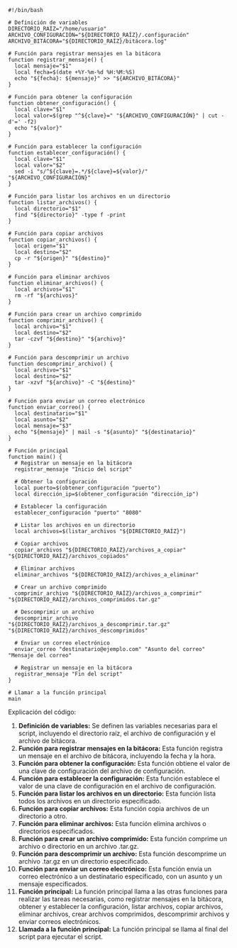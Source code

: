 ```shell
#!/bin/bash

# Definición de variables
DIRECTORIO_RAÍZ="/home/usuario"
ARCHIVO_CONFIGURACIÓN="${DIRECTORIO_RAÍZ}/.configuración"
ARCHIVO_BITÁCORA="${DIRECTORIO_RAÍZ}/bitácora.log"

# Función para registrar mensajes en la bitácora
function registrar_mensaje() {
  local mensaje="$1"
  local fecha=$(date +%Y-%m-%d %H:%M:%S)
  echo "${fecha}: ${mensaje}" >> "${ARCHIVO_BITÁCORA}"
}

# Función para obtener la configuración
function obtener_configuración() {
  local clave="$1"
  local valor=$(grep "^${clave}=" "${ARCHIVO_CONFIGURACIÓN}" | cut -d'=' -f2)
  echo "${valor}"
}

# Función para establecer la configuración
function establecer_configuración() {
  local clave="$1"
  local valor="$2"
  sed -i "s/^${clave}=.*/${clave}=${valor}/" "${ARCHIVO_CONFIGURACIÓN}"
}

# Función para listar los archivos en un directorio
function listar_archivos() {
  local directorio="$1"
  find "${directorio}" -type f -print
}

# Función para copiar archivos
function copiar_archivos() {
  local origen="$1"
  local destino="$2"
  cp -r "${origen}" "${destino}"
}

# Función para eliminar archivos
function eliminar_archivos() {
  local archivos="$1"
  rm -rf "${archivos}"
}

# Función para crear un archivo comprimido
function comprimir_archivo() {
  local archivo="$1"
  local destino="$2"
  tar -czvf "${destino}" "${archivo}"
}

# Función para descomprimir un archivo
function descomprimir_archivo() {
  local archivo="$1"
  local destino="$2"
  tar -xzvf "${archivo}" -C "${destino}"
}

# Función para enviar un correo electrónico
function enviar_correo() {
  local destinatario="$1"
  local asunto="$2"
  local mensaje="$3"
  echo "${mensaje}" | mail -s "${asunto}" "${destinatario}"
}

# Función principal
function main() {
  # Registrar un mensaje en la bitácora
  registrar_mensaje "Inicio del script"

  # Obtener la configuración
  local puerto=$(obtener_configuración "puerto")
  local dirección_ip=$(obtener_configuración "dirección_ip")

  # Establecer la configuración
  establecer_configuración "puerto" "8080"

  # Listar los archivos en un directorio
  local archivos=$(listar_archivos "${DIRECTORIO_RAÍZ}")

  # Copiar archivos
  copiar_archivos "${DIRECTORIO_RAÍZ}/archivos_a_copiar" "${DIRECTORIO_RAÍZ}/archivos_copiados"

  # Eliminar archivos
  eliminar_archivos "${DIRECTORIO_RAÍZ}/archivos_a_eliminar"

  # Crear un archivo comprimido
  comprimir_archivo "${DIRECTORIO_RAÍZ}/archivos_a_comprimir" "${DIRECTORIO_RAÍZ}/archivos_comprimidos.tar.gz"

  # Descomprimir un archivo
  descomprimir_archivo "${DIRECTORIO_RAÍZ}/archivos_a_descomprimir.tar.gz" "${DIRECTORIO_RAÍZ}/archivos_descomprimidos"

  # Enviar un correo electrónico
  enviar_correo "destinatario@ejemplo.com" "Asunto del correo" "Mensaje del correo"

  # Registrar un mensaje en la bitácora
  registrar_mensaje "Fin del script"
}

# Llamar a la función principal
main
```

Explicación del código:

1. **Definición de variables:** Se definen las variables necesarias para el script, incluyendo el directorio raíz, el archivo de configuración y el archivo de bitácora.
2. **Función para registrar mensajes en la bitácora:** Esta función registra un mensaje en el archivo de bitácora, incluyendo la fecha y la hora.
3. **Función para obtener la configuración:** Esta función obtiene el valor de una clave de configuración del archivo de configuración.
4. **Función para establecer la configuración:** Esta función establece el valor de una clave de configuración en el archivo de configuración.
5. **Función para listar los archivos en un directorio:** Esta función lista todos los archivos en un directorio especificado.
6. **Función para copiar archivos:** Esta función copia archivos de un directorio a otro.
7. **Función para eliminar archivos:** Esta función elimina archivos o directorios especificados.
8. **Función para crear un archivo comprimido:** Esta función comprime un archivo o directorio en un archivo .tar.gz.
9. **Función para descomprimir un archivo:** Esta función descomprime un archivo .tar.gz en un directorio especificado.
10. **Función para enviar un correo electrónico:** Esta función envía un correo electrónico a un destinatario especificado, con un asunto y un mensaje especificados.
11. **Función principal:** La función principal llama a las otras funciones para realizar las tareas necesarias, como registrar mensajes en la bitácora, obtener y establecer la configuración, listar archivos, copiar archivos, eliminar archivos, crear archivos comprimidos, descomprimir archivos y enviar correos electrónicos.
12. **Llamada a la función principal:** La función principal se llama al final del script para ejecutar el script.